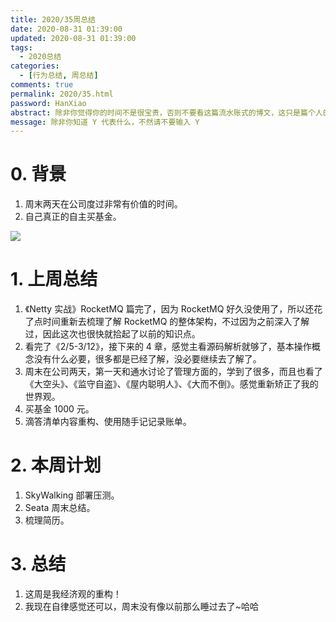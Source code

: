 ```yaml
---
title: 2020/35周总结
date: 2020-08-31 01:39:00
updated: 2020-08-31 01:39:00
tags:
  - 2020总结
categories: 
  - [行为总结, 周总结]
comments: true
permalink: 2020/35.html  
password: HanXiao
abstract: 除非你觉得你的时间不是很宝贵，否则不要看这篇流水账式的博文，这只是篇个人的工作的学习一个总结而已，没有包含任何的技术细节
message: 除非你知道 Y 代表什么，不然请不要输入 Y
---
```



# 0. 背景

1. 周末两天在公司度过非常有价值的时间。
2. 自己真正的自主买基金。

<!--more-->

![][0]

# 1. 上周总结

1. 《Netty 实战》RocketMQ 篇完了，因为 RocketMQ 好久没使用了，所以还花了点时间重新去梳理了解 RocketMQ 的整体架构，不过因为之前深入了解过，因此这次也很快就拾起了以前的知识点。
2. 看完了《2/5-3/12》，接下来的 4 章，感觉主看源码解析就够了，基本操作概念没有什么必要，很多都是已经了解，没必要继续去了解了。
3. 周末在公司两天，第一天和通水讨论了管理方面的，学到了很多，而且也看了《大空头》、《监守自盗》、《屋内聪明人》、《大而不倒》。感觉重新矫正了我的世界观。
4. 买基金 1000 元。
5. 滴答清单内容重构、使用随手记记录账单。

# 2. 本周计划

1. SkyWalking 部署压测。
2. Seata 周末总结。
3. 梳理简历。

# 3. 总结

1. 这周是我经济观的重构！
2. 我现在自律感觉还可以，周末没有像以前那么睡过去了~哈哈

[0]: https://leran2deeplearnjavawebtech.oss-cn-beijing.aliyuncs.com/background/2020-08-30%E5%A4%A7%E7%A9%BA%E5%A4%B4.jpg
